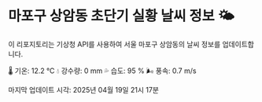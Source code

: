 
# 마포구 상암동 초단기 실황 날씨 정보 🌤️

이 리포지토리는 기상청 API를 사용하여 서울 마포구 상암동의 날씨 정보를 업데이트합니다. 

🌡️ 기온: 12.2 ℃
💧 강수량: 0 mm
💦 습도: 95 %
🌬️ 풍속: 0.7 m/s

마지막 업데이트 시각: 2025년 04월 19일 21시 17분    
